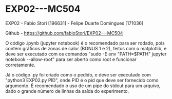 # EXP02---MC504
EXP02 - Fabio Stori [196631] - Felipe Duarte Domingues [171036]

Github - https://github.com/fabioStori/EXP02---MC504

O código .ipynb (jupyter notebook) é o recomendado para ser rodado, pois contém gráficos de zonas de calor (BONUS 1 e 2), feitos com o matplotlib, e deve ser executado com os comandos "sudo -E env "PATH=$PATH" jupyter notebook --allow-root" para ser aberto como root e funcionar corretamente.

Já o código .py foi criado como o pedido, e deve ser executado com
"python3 EXP02.py PID", onde PID é o pid que deve ser fornecido como argumento.
É recomendado o uso de um pipe do stdout para um arquivo, dado o grande número de linhas da saída do experimento.
